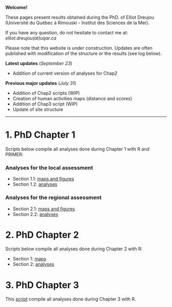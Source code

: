 **Welcome!**

These pages present results obtained during the PhD. of Elliot Dreujou (Université du Québec à Rimouski - Institut des Sciences de la Mer).

If you have any question, do not hesitate to contact me at: *elliot.dreujou(at)uqar.ca*

Please note that this website is under construction. Updates are often published with modification of the structure or the results (see log below).

**Latest updates** (*September 23*)<br>
- Addition of current version of analyses for Chap2

**Previous major updates** (*July 31*)<br>
- Addition of Chap2 scripts (WIP)
- Creation of human activities maps (distance and scores)
- Addition of Chap3 script (WIP)
- Update of site structure

-----


# 1. PhD Chapter 1

Scripts below compile all analyses done during Chapter 1 with R and PRIMER:

### Analyses for the local assessment

- Section 1.1: [maps and figures](https://eldre.github.io/eldre-phd/Chap1/C1_analyses_loc1.html)
- Section 1.2: [analyses](https://eldre.github.io/eldre-phd/Chap1/C1_analyses_loc2.html)

### Analyses for the regional assessment

- Section 2.1: [maps and figures](https://eldre.github.io/eldre-phd/Chap1/C1_analyses_reg1.html)
- Section 2.2: [analyses](https://eldre.github.io/eldre-phd/Chap1/C1_analyses_reg2.html)

# 2. PhD Chapter 2

Scripts below compile all analyses done during Chapter 2 with R:

- Section 1: [maps](https://eldre.github.io/eldre-phd/Chap2/C2_analyses_1.html)
- Section 2: [analyses](https://eldre.github.io/eldre-phd/Chap2/C2_analyses_2.html)

# 3. PhD Chapter 3

This [script](https://eldre.github.io/eldre-phd/Chap3/C3_analyses.html) compile all analyses done during Chapter 3 with R.
